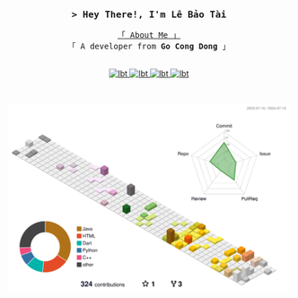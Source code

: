 <!-- <h1 align="center">
  <img src="https://readme-typing-svg.herokuapp.com?font=Fira+Code&size=35&duration=3000&pause=500&color=10DD46&center=true&vCenter=true&random=false&width=440&height=60&lines=Hi+there!!+%F0%9F%99%8C;I'm+T%C3%A0i+%F0%9F%99%8E%E2%80%8D%E2%99%82%EF%B8%8F" alt="Typing SVG" />
</h1>
-->

<!-- Intro  -->
<h3 align="center">
        <samp>&gt; Hey There!, I'm
                <b><a target="_blank">Lê Bảo Tài</a></b>
        </samp>
</h3>
<p align="center"> 
  <samp>
    <a href="https://github.com/lebaotai">「 About Me 」</a>
    <br>
    「 A developer from <b>Go Cong Dong</b> 」
    <br>
    <br>
  </samp>
</p>

<p align="center">
 <a href="https://lebaotai.cargo.site" target="blank">
  <img src="https://img.shields.io/badge/Website-DC143C?style=for-the-badge&logo=medium&logoColor=white" alt="lbt" />
 </a>
 <a href="https://linkedin.com/in/le-tai-904b742a0/" target="_blank">
  <img src="https://img.shields.io/badge/LinkedIn-0077B5?style=for-the-badge&logo=linkedin&logoColor=white" alt="lbt"/>
 </a>
 <a href="https://instagram.com/fiat_._" target="_blank">
  <img src="https://img.shields.io/badge/Instagram-fe4164?style=for-the-badge&logo=instagram&logoColor=white" alt="lbt" />
 </a> 
 <a href="https://facebook.com/lebaotai0711" target="_blank">
  <img src="https://img.shields.io/badge/Facebook-20BEFF?&style=for-the-badge&logo=facebook&logoColor=white" alt="lbt"  />
  </a> 
</p>
<br />

<p align="center"><img src="profile-3d-contrib/profile-south-season-animate.svg" alt="Metrics" width="750"></p>
